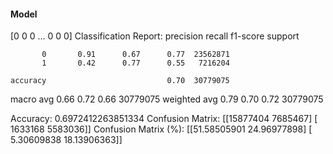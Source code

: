 #### Model
[0 0 0 ... 0 0 0]
Classification Report:
              precision    recall  f1-score   support

           0       0.91      0.67      0.77  23562871
           1       0.42      0.77      0.55   7216204

    accuracy                           0.70  30779075
   macro avg       0.66      0.72      0.66  30779075
weighted avg       0.79      0.70      0.72  30779075

Accuracy: 0.6972412263851334
Confusion Matrix:
[[15877404  7685467]
 [ 1633168  5583036]]
Confusion Matrix (%):
[[51.58505901 24.96977898]
 [ 5.30609838 18.13906363]]
